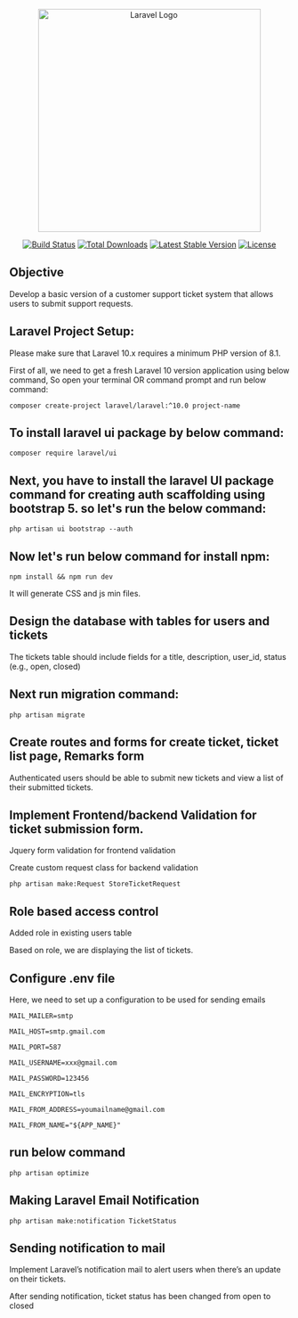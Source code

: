 <p align="center"><a href="https://laravel.com" target="_blank"><img src="https://raw.githubusercontent.com/laravel/art/master/logo-lockup/5%20SVG/2%20CMYK/1%20Full%20Color/laravel-logolockup-cmyk-red.svg" width="400" alt="Laravel Logo"></a></p>

<p align="center">
<a href="https://github.com/laravel/framework/actions"><img src="https://github.com/laravel/framework/workflows/tests/badge.svg" alt="Build Status"></a>
<a href="https://packagist.org/packages/laravel/framework"><img src="https://img.shields.io/packagist/dt/laravel/framework" alt="Total Downloads"></a>
<a href="https://packagist.org/packages/laravel/framework"><img src="https://img.shields.io/packagist/v/laravel/framework" alt="Latest Stable Version"></a>
<a href="https://packagist.org/packages/laravel/framework"><img src="https://img.shields.io/packagist/l/laravel/framework" alt="License"></a>
</p>

## Objective

Develop a basic version of a customer support ticket system that allows users to submit support requests.

## Laravel Project Setup:

Please make sure that Laravel 10.x requires a minimum PHP version of 8.1.

First of all, we need to get a fresh Laravel 10 version application using below command, So open your terminal OR command prompt and run below command:

    composer create-project laravel/laravel:^10.0 project-name

## To install laravel ui package by below command:
 
    composer require laravel/ui

## Next, you have to install the laravel UI package command for creating auth scaffolding using bootstrap 5. so let's run the below command:

    php artisan ui bootstrap --auth

## Now let's run below command for install npm:

    npm install && npm run dev
It will generate CSS and js min files.

## Design the database with tables for users and tickets
The tickets table should include fields for a title, description, user_id, status (e.g., open, closed)

## Next run migration command:

    php artisan migrate

## Create routes and forms for create ticket, ticket list page, Remarks form

Authenticated users should be able to submit new tickets and view a list of their submitted tickets.

## Implement Frontend/backend Validation for ticket submission form.

Jquery form validation for frontend validation

Create custom request class for backend validation
    
    php artisan make:Request StoreTicketRequest

## Role based access control

Added role in existing users table

Based on role, we are displaying the list of tickets.

## Configure .env file
Here, we need to set up a configuration to be used for sending emails

    MAIL_MAILER=smtp

    MAIL_HOST=smtp.gmail.com

    MAIL_PORT=587

    MAIL_USERNAME=xxx@gmail.com

    MAIL_PASSWORD=123456

    MAIL_ENCRYPTION=tls

    MAIL_FROM_ADDRESS=youmailname@gmail.com

    MAIL_FROM_NAME="${APP_NAME}"

## run below command
    php artisan optimize

## Making Laravel Email Notification
    php artisan make:notification TicketStatus

## Sending notification to mail

Implement Laravel’s notification mail to alert users when there’s an update on their tickets.

After sending notification, ticket status has been changed from open to closed